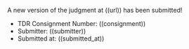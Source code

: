 A new version of the judgment at ((url)) has been submitted!

* TDR Consignment Number: ((consignment))
* Submitter: ((submitter))
* Submitted at: ((submitted_at))
